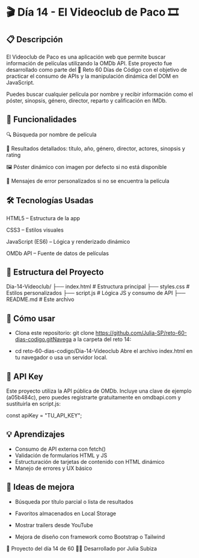 
# 🎬 Día 14 - El Videoclub de Paco 🎞️


## 📋 Descripción
El Videoclub de Paco es una aplicación web que permite buscar información de películas utilizando la OMDb API. Este proyecto fue desarrollado como parte del 🚀 Reto 60 Días de Código con el objetivo de practicar el consumo de APIs y la manipulación dinámica del DOM en JavaScript.

Puedes buscar cualquier película por nombre y recibir información como el póster, sinopsis, género, director, reparto y calificación en IMDb.

## 🎥 Funcionalidades
🔍 Búsqueda por nombre de película

🧾 Resultados detallados: título, año, género, director, actores, sinopsis y rating

🖼️ Póster dinámico con imagen por defecto si no está disponible

💬 Mensajes de error personalizados si no se encuentra la película

## 🛠️ Tecnologías Usadas
HTML5 – Estructura de la app

CSS3 – Estilos visuales

JavaScript (ES6) – Lógica y renderizado dinámico

OMDb API – Fuente de datos de películas

## 📁 Estructura del Proyecto

Dia-14-Videoclub/
├── index.html         # Estructura principal
├── styles.css         # Estilos personalizados
├── script.js         # Lógica JS y consumo de API
├── README.md          # Este archivo

## 🚀 Cómo usar
- Clona este repositorio:
git clone https://github.com/Julia-SP/reto-60-dias-codigo.gitNavega a la carpeta del reto 14:

- cd reto-60-dias-codigo/Dia-14-Videoclub
Abre el archivo index.html en tu navegador o usa un servidor local.

## 🔑 API Key
Este proyecto utiliza la API pública de OMDb. Incluye una clave de ejemplo (a05b484c), pero puedes registrarte gratuitamente en omdbapi.com y sustituirla en script.js:

const apiKey = "TU_API_KEY";

## 💡 Aprendizajes

- Consumo de API externa con fetch()
- Validación de formularios HTML y JS
- Estructuración de tarjetas de contenido con HTML dinámico
- Manejo de errores y UX básico

## 🌟 Ideas de mejora

- Búsqueda por título parcial o lista de resultados

- Favoritos almacenados en Local Storage

- Mostrar trailers desde YouTube

- Mejora de diseño con framework como Bootstrap o Tailwind

📆 Proyecto del día 14 de 60
👩‍💻 Desarrollado por Julia Subiza
